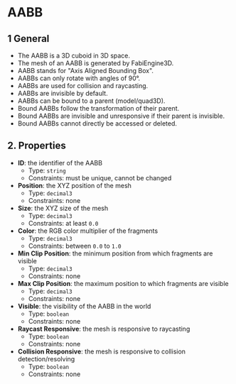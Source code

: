 # AABB

## 1 General

- The AABB is a 3D cuboid in 3D space.
- The mesh of an AABB is generated by FabiEngine3D.
- AABB stands for "Axis Aligned Bounding Box".
- AABBs can only rotate with angles of 90&deg;.
- AABBs are used for collision and raycasting.
- AABBs are invisible by default.
- AABBs can be bound to a parent (model/quad3D).
- Bound AABBs follow the transformation of their parent.
- Bound AABBs are invisible and unresponsive if their parent is invisible.
- Bound AABBs cannot directly be accessed or deleted.

## 2. Properties

- **ID**: the identifier of the AABB
  - Type: `string`
  - Constraints: must be unique, cannot be changed
- **Position**: the XYZ position of the mesh
  - Type: `decimal3`
  - Constraints: none
- **Size**: the XYZ size of the mesh
  - Type: `decimal3`
  - Constraints: at least `0.0`
- **Color**: the RGB color multiplier of the fragments
  - Type: `decimal3`
  - Constraints: between `0.0` to `1.0`
- **Min Clip Position**: the minimum position from which fragments are visible
  - Type: `decimal3`
  - Constraints: none
- **Max Clip Position**: the maximum position to which fragments are visible
  - Type: `decimal3`
  - Constraints: none
- **Visible**: the visibility of the AABB in the world
  - Type: `boolean`
  - Constraints: none
- **Raycast Responsive**: the mesh is responsive to raycasting
  - Type: `boolean`
  - Constraints: none
- **Collision Responsive**: the mesh is responsive to collision detection/resolving
  - Type: `boolean`
  - Constraints: none
